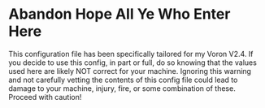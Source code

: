 # Abandon Hope All Ye Who Enter Here

This configuration file has been specifically tailored for my Voron V2.4. If you decide to use this config, in part or full, do so knowing that the values used here are likely NOT correct for your machine. Ignoring this warning and not carefully vetting the contents of this config file could lead to damage to your machine, injury, fire, or some combination of these. Proceed with caution!
